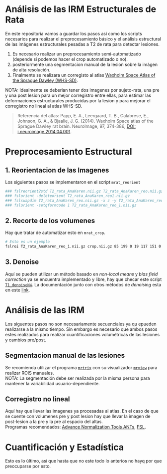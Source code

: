 # Análisis de las IRM Estructurales de Rata  
En este repositoria vamos a guardar los pasos así como los scripts necesarios para realizar el preprocesamiento básico y el análisis estructural de las imágenes estructurales pesadas a T2 de rata para detectar lesiones.  
1. Es necesario realizar un preprocesamiento semi-automatizado (depende si podemos hacer el crop automatizado o no).
1. posteriormente una segmentacion manual de la lesion sobre la imágen de alta resolución.  
1. Finalmente se realizara un corregisto al atlas [Waxholm Space Atlas of the Sprague Dawley (WHS-SD)](https://www.nitrc.org/projects/whs-sd-atlas).  

NOTA: Idealmente se deberian tener dos imagenes por sujeto-rata, una pre y una post lesion para un mejor corregistro entre ellas, para estimar las deformaciones estructurales producidas por la lesion y para mejorar el corregistro no lineal al atlas WHS-SD.  

> Referencia del atlas: Papp, E. A., Leergaard, T. B., Calabrese, E., Johnson, G. A., & Bjaalie, J. G. (2014). Waxholm Space atlas of the Sprague Dawley rat brain. NeuroImage, 97, 374-386, [DOI: j.neuroimage.2014.04.001](https://doi.org/10.1016/j.neuroimage.2014.04.001).  

# Preprocesamiento Estructural  
## 1. Reorientacion de las Imagenes  
Los siguientes pasos se implementaron en el script `mrat_reorient`
``` bash
### fslreorient2std T2_rata_AnaKaren.nii.gz T2_rata_AnaKaren_reo.nii.gz 
### fslorient -deleteorient T2_rata_AnaKaren_reo1.nii.gz
### fslswapdim T2_rata_AnaKaren_reo.nii.gz -x z -y T2_rata_AnaKaren_reo_1.nii.gz
### fslorient -setqformcode 1 T2_rata_AnaKaren_reo_1.nii.gz
```
  
## 2. Recorte de los volumenes  
Hay que tratar de automatizar esto en `mrat_crop`.
``` bash
# Esto es un ejemplo
fslroi T2_rata_AnaKaren_reo_1.nii.gz crop.nii.gz 85 199 0 19 117 151 0 1
```  
  
## 3. Denoise  
Aquí se pueden utilizar un método basado en *non-local means* y *bias field correction* ya se encuentra implementado y libre, hay que checar este script [`T1_denoiseN4`](https://github.com/rcruces/MRI_analytic_tools/blob/master/Freesurfer_preprocessing/T1_denoiseN4). La documentación junto con otros métodos de *denoising* esta en este [link](https://sites.google.com/site/pierrickcoupe/softwares/denoising-for-medical-imaging).  
  
 # Análisis de las IRM  
 Los siguentes pasos no son necesariamente secuenciales ya qu epueden realizarse a la mismo tiempo. Sin embargo es necesario que ambos pasos estes realizados para realizar cuantificaciones volumétricas de las lesiones y cambios pre/post.

## Segmentacion manual de las lesiones  
Se recomienda utilizar el programa [`mrtrix`](http://www.mrtrix.org/) con su visualizador [`mrview`](http://mrtrix.readthedocs.io/en/latest/reference/commands/mrview.html?highlight=mrview) para realizar ROIS manuales.  
NOTA: La segmentación debe ser realizada por la misma persona para mantener la variabilidad usuario-dependiente.  
  
## Corregistro no lineal  
Aquí hay que llevar las imagenes ya procesadas al atlas. En el caso de que se cuente con volumenes pre y post lesion hay que llevar la imagen de post-lesion a la pre y la pre al espacio del altas.  
Programas recomendados: [Advance Normalization Tools ANTs](https://stnava.github.io/ANTs/), [FSL](https://fsl.fmrib.ox.ac.uk/fsl/fslwiki/FSL).  

# Cuantificación y Estadística  
Esto es lo último, así que hasta que no este todo lo anterios no hayq por que preocuparse por esto.


